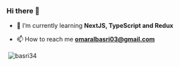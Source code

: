 <h3 align="left">Hi there 👋</h3>

- 🌱 I’m currently learning **NextJS, TypeScript and Redux**

- 📫 How to reach me **omaralbasri03@gmail.com**
<p>&nbsp;<img align="center" src="https://github-readme-stats.vercel.app/api?username=basri34&show_icons=true&theme=dark&locale=en" alt="basri34"/></p>

